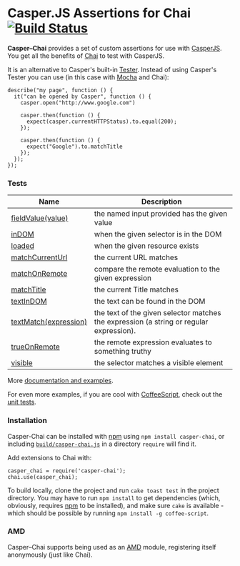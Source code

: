 # Casper.JS Assertions for Chai [![Build Status](https://secure.travis-ci.org/brianmhunt/casper-chai.png?branch=master)](https://travis-ci.org/brianmhunt/casper-chai)

**Casper–Chai** provides a set of custom assertions for use with [CasperJS][].
You get all the benefits of [Chai][] to test with CasperJS.

It is an alternative to Casper's built-in [Tester][].  Instead of using
Casper's Tester you can use (in this case with [Mocha][] and Chai):

    describe("my page", function () {
      it("can be opened by Casper", function () {
        casper.open("http://www.google.com")

        casper.then(function () {
          expect(casper.currentHTTPStatus).to.equal(200);
        });

        casper.then(function () {
          expect("Google").to.matchTitle
        });
      });
    });

### Tests

<table>
  <thead>
    <th>Name</th>
    <th>Description</th>
  </thead>
  <tbody>
    <tr>
      <td><a href='blob/master/build/casper-chai.md#fieldvalue'>fieldValue(value)</a></td>
      <td>
        the named input provided has the given value
      </td>
    </tr>
    <tr>
      <td><a href='blob/master/build/casper-chai.md#indom'>inDOM</a></td>
      <td>when the given selector is in the DOM</td>
    </tr>
    <tr>
      <td><a href='blob/master/build/casper-chai.md#loaded'>loaded</a></td>
      <td>when the given resource exists</td>
    </tr>
    <tr>
      <td><a href='blob/master/build/casper-chai.md#matchcurrenturl'>matchCurrentUrl</a></td>
      <td>the current URL matches</td>
    </tr>
    <tr>
      <td><a href='blob/master/build/casper-chai.md#matchonremote'>matchOnRemote</a></td>
      <td>compare the remote evaluation to the given expression</td>
    </tr>
    <tr>
      <td><a href='blob/master/build/casper-chai.md#matchtitle'>matchTitle</a></td>
      <td>the current Title matches</td>
    </tr>
    <tr>
      <td><a href='blob/master/build/casper-chai.md#textindom'>textInDOM</a></td>
      <td>the text can be found in the DOM</td>
    </tr>
    <tr>
      <td><a href='blob/master/build/casper-chai.md#textmatch)'>textMatch(expression)</a></td>
      <td>
        the text of the given selector matches the expression (a string
        or regular expression).
      </td>
    </tr>
    <tr>
      <td><a href='blob/master/build/casper-chai.md#trueonremote'>trueOnRemote</a></td>
      <td>the remote expression evaluates to something truthy</td>
    </tr>
    <tr>
      <td><a href='blob/master/build/casper-chai.md#visible'>visible</a></td>
      <td>the selector matches a visible element</td>
    </tr>
  </tbody>
</table>

More [documentation and examples](blob/master/build/casper-chai.md).

For even more examples, if you are cool with
[CoffeeScript](http://coffeescript.org/), check out the [unit
tests](https://github.com/brianmhunt/casper-chai/blob/master/test/common.coffee).


### Installation

Casper-Chai can be installed with [npm][] using `npm install casper-chai`, or
including
[`build/casper-chai.js`](https://raw.github.com/brianmhunt/casper-chai/master/build/casper-chai.js)
in a directory `require` will find it.

Add extensions to Chai with:

    casper_chai = require('casper-chai');
    chai.use(casper_chai);

To build locally, clone the project and run `cake toast test` in the
project directory. You may have to run `npm install` to get dependencies
(which, obviously, requires [npm][] to be installed), and make sure `cake` is
available - which should be possible by running `npm install -g coffee-script`.

### AMD

Casper–Chai supports being used as an [AMD][] module, registering itself
anonymously (just like Chai).

[CasperJS]: http://casperjs.org/
[Chai]: http://chaijs.com/
[Mocha]: http://visionmedia.github.com/mocha/
[AMD]: https://github.com/amdjs/amdjs-api/wiki/AMD
[npm]: https://npmjs.org/
[Tester]: http://casperjs.org/api.html#tester

